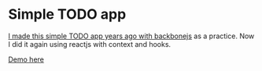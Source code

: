# Simple TODO app

[I made this simple TODO app years ago with backbonejs](https://github.com/ricurdofh/todotasks) as a practice. Now I did it again using reactjs with context and hooks.

[Demo here](https://ricurdofh.github.io/todotask-react/)
